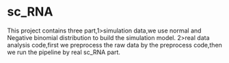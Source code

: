 # sc_RNA 
 This project contains three part,1>simulation data,we use normal and Negative binomial distribution to build the simulation model.
 2>real data analysis code,first we preprocess the raw
 data by the preprocess code,then we run the pipeline by real sc_RNA part.
